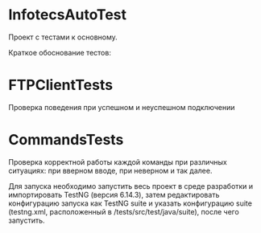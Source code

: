 # InfotecsAutoTest

Проект с тестами к основному.

Краткое обоснование тестов:

# FTPClientTests
Проверка поведения при успешном и неуспешном подключении

# CommandsTests
Проверка корректной работы каждой команды при различных ситуациях: при вверном вводе, при неверном и так далее.

Для запуска необходимо запустить весь проект в среде разработки и импортировать TestNG (версия 6.14.3), затем редактировать конфигурацию запуска как TestNG suite и указать конфигурацию suite (testng.xml, расположенный в /tests/src/test/java/suite), после чего запустить.
